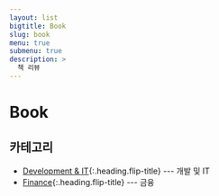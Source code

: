 ```yaml
---
layout: list
bigtitle: Book
slug: book
menu: true
submenu: true
description: >
  책 리뷰
---
```


# Book

## 카테고리

* [Development & IT]{:.heading.flip-title} --- 개발 및 IT
* [Finance]{:.heading.flip-title} --- 금융

[Development & IT]: /devit_book/
[Finance]: /finance_book/